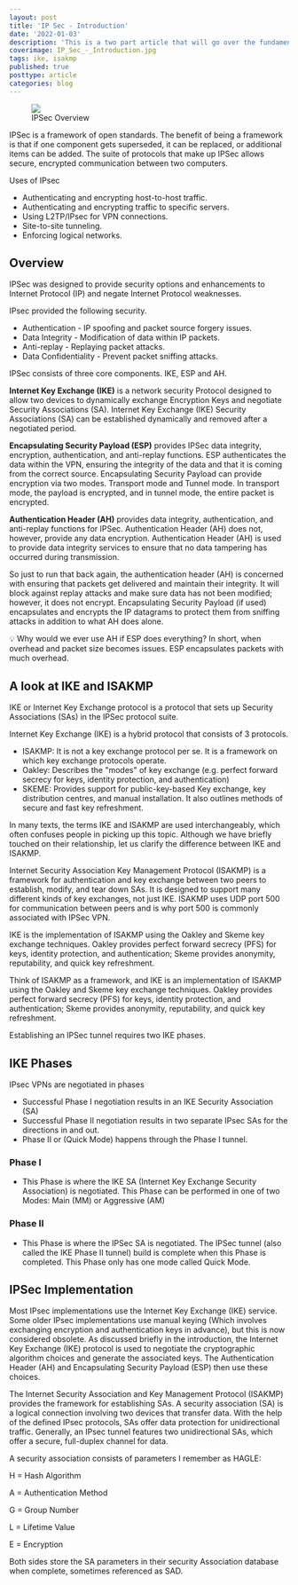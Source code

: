 ```yaml
---
layout: post
title: 'IP Sec - Introduction'
date: '2022-01-03'
description: 'This is a two part article that will go over the fundamentals of IPSec. We will start with a background of IPSec, and take a look at configuring an IPSec tunnel. Then we will run the pentest tool ike-scan against our configured IPSec tunnel and collect and analyse traffic in wireshark.'
coverimage: IP_Sec_-_Introduction.jpg
tags: ike, isakmp
published: true
posttype: article
categories: blog
---
```

<figure class="figure text-center col-xs-12 col-sm-12 col-lg-12"><img src="/static/8b11686c-7367-4f73-9278-6d8b142cf1f5.png" class="figure-img img-fluid border border-1 border-dark" alt=" "><figcaption class="figure-caption text-center fw-normal">IPSec Overview</figcaption></figure>

IPSec is a framework of open standards. The benefit of being a framework is that if one component gets superseded, it can be replaced, or additional items can be added. The suite of protocols that make up IPSec allows secure, encrypted communication between two computers.

Uses of IPsec

- Authenticating and encrypting host-to-host traffic.
- Authenticating and encrypting traffic to specific servers.
- Using L2TP/IPsec for VPN connections.
- Site-to-site tunneling.
- Enforcing logical networks.

## Overview

IPSec was designed to provide security options and enhancements to Internet Protocol (IP) and negate Internet Protocol weaknesses.

IPsec provided the following security.

- Authentication - IP spoofing and packet source forgery issues.
- Data Integrity - Modification of data within IP packets.
- Anti-replay - Replaying packet attacks.
- Data Confidentiality - Prevent packet sniffing attacks.

IPSec consists of three core components. IKE, ESP and AH.

**Internet Key Exchange (IKE)** is a network security Protocol designed to allow two devices to dynamically exchange Encryption Keys and negotiate Security Associations (SA). Internet Key Exchange (IKE) Security Associations (SA) can be established dynamically and removed after a negotiated period.

**Encapsulating Security Payload (ESP)** provides IPSec data integrity, encryption, authentication, and anti-replay functions. ESP authenticates the data within the VPN, ensuring the integrity of the data and that it is coming from the correct source. Encapsulating Security Payload can provide encryption via two modes. Transport mode and Tunnel mode. In transport mode, the payload is encrypted, and in tunnel mode, the entire packet is encrypted.

**Authentication Header (AH)** provides data integrity, authentication, and anti-replay functions for IPSec. Authentication Header (AH) does not, however, provide any data encryption. Authentication Header (AH) is used to provide data integrity services to ensure that no data tampering has occurred during transmission.

So just to run that back again, the authentication header (AH) is concerned with ensuring that packets get delivered and maintain their integrity. It will block against replay attacks and make sure data has not been modified; however, it does not encrypt. Encapsulating Security Payload (if used) encapsulates and encrypts the IP datagrams to protect them from sniffing attacks in addition to what AH does alone.

<aside>
💡 Why would we ever use AH if ESP does everything? In short, when overhead and packet size becomes issues. ESP encapsulates packets with much overhead.

</aside>

## A look at IKE and ISAKMP

IKE or Internet Key Exchange protocol is a protocol that sets up Security Associations (SAs) in the IPSec protocol suite.

Internet Key Exchange (IKE) is a hybrid protocol that consists of 3 protocols.

- ISAKMP: It is not a key exchange protocol per se. It is a framework on which key exchange protocols operate.
- Oakley: Describes the "modes" of key exchange (e.g. perfect forward secrecy for keys, identity protection, and authentication)
- SKEME: Provides support for public-key-based Key exchange, key distribution centres, and manual installation. It also outlines methods of secure and fast key refreshment.

In many texts, the terms IKE and ISAKMP are used interchangeably, which often confuses people in picking up this topic. Although we have briefly touched on their relationship, let us clarify the difference between IKE and ISAKMP.

Internet Security Association Key Management Protocol (ISAKMP) is a framework for authentication and key exchange between two peers to establish, modify, and tear down SAs. It is designed to support many different kinds of key exchanges, not just IKE. ISAKMP uses UDP port 500 for communication between peers and is why port 500 is commonly associated with IPSec VPN.

IKE is the implementation of ISAKMP using the Oakley and Skeme key exchange techniques. Oakley provides perfect forward secrecy (PFS) for keys, identity protection, and authentication; Skeme provides anonymity, reputability, and quick key refreshment.

Think of ISAKMP as a framework, and IKE is an implementation of ISAKMP using the Oakley and Skeme key exchange techniques. Oakley provides perfect forward secrecy (PFS) for keys, identity protection, and authentication; Skeme provides anonymity, reputability, and quick key refreshment.

Establishing an IPSec tunnel requires two IKE phases.

## IKE Phases

IPsec VPNs are negotiated in phases

- Successful Phase I negotiation results in an IKE Security Association (SA)
- Successful Phase II negotiation results in two separate IPsec SAs for the directions in and out.
- Phase II or (Quick Mode) happens through the Phase I tunnel.

### Phase I

- This Phase is where the IKE SA (Internet Key Exchange Security Association) is negotiated. This Phase can be performed in one of two Modes: Main (MM) or Aggressive (AM)

### Phase II

- This Phase is where the IPSec SA is negotiated. The IPSec tunnel (also called the IKE Phase II tunnel) build is complete when this Phase is completed. This Phase only has one mode called Quick Mode.

## IPSec Implementation

Most IPsec implementations use the Internet Key Exchange (IKE) service. Some older IPsec implementations use manual keying (Which involves exchanging encryption and authentication keys in advance), but this is now considered obsolete. As discussed briefly in the introduction, the Internet Key Exchange (IKE) protocol is used to negotiate the cryptographic algorithm choices and generate the associated keys. The Authentication Header (AH) and Encapsulating Security Payload (ESP) then use these choices.

The Internet Security Association and Key Management Protocol (ISAKMP) provides the framework for establishing SAs. A security association (SA) is a logical connection involving two devices that transfer data. With the help of the defined IPsec protocols, SAs offer data protection for unidirectional traffic. Generally, an IPsec tunnel features two unidirectional SAs, which offer a secure, full-duplex channel for data.

A security association consists of parameters I remember as HAGLE:

H = Hash Algorithm

A = Authentication Method

G = Group Number

L = Lifetime Value

E = Encryption

Both sides store the SA parameters in their security Association database when complete, sometimes referenced as SAD.
